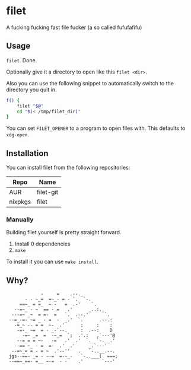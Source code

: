 # filet

A fucking fucking fast file fucker (a so called fufufafifu)

## Usage

`filet`. Done.

Optionally give it a directory to open like this `filet <dir>`.

Also you can use the following snippet to automatically switch to the directory you quit in.

```bash
f() {
    filet "$@"
    cd "$(< /tmp/filet_dir)"
}
```

You can set `FILET_OPENER` to a program to open files with. This defaults to `xdg-open`.

## Installation

You can install filet from the following repositories:

| Repo    | Name      |
|---------|-----------|
| AUR     | filet-git |
| nixpkgs | filet     |

### Manually

Building filet yourself is pretty straight forward.

1. Install 0 dependencies
2. `make`

To install it you can use `make install`.

## Why?

```
             -     =    .--._
       - - ~_=  =~_- = - `.  `-.
     ==~_ = =_  ~ -   =  .-'    `.
   --=~_ - ~  == - =   .'      _..:._
  ---=~ _~  = =-  =   `.  .--.'      `.
 --=_-=- ~= _ - =  -  _.'  `.      .--.:
   -=_~ -- = =  ~-  .'      :     :    :
    -=-_ ~=  = - _-`--.     :  .--:    D
      -=~ _=  =  -~_=  `;  .'.:   ,`---'@
    --=_= = ~-   -=   .'  .'  `._ `-.__.'
   --== ~_ - =  =-  .'  .'     _.`---'
  --=~_= = - = ~  .'--''   .   `-..__.--.
 jgs--==~ _= - ~-=  =-~_-   `-..___(  ===;
 --==~_==- =__ ~-=  - -    .'       `---'
```

